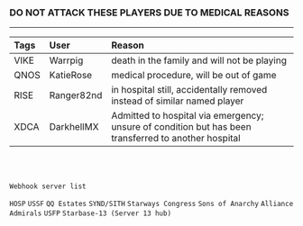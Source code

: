 ### DO NOT ATTACK THESE PLAYERS DUE TO MEDICAL REASONS
---

| Tags | User       | Reason |
|:------|:---------- |:-------|
| VIKE | Warrpig | death in the family and will not be playing |
| QNOS | KatieRose | medical procedure, will be out of game |
| RISE | Ranger82nd | in hospital still, accidentally removed instead of similar named player |
| XDCA | DarkhellMX | Admitted to hospital via emergency; unsure of condition but has been transferred to another hospital |
<br>
<br>

`Webhook server list`

`HOSP`
`USSF`
`QQ Estates`
`SYND/SITH`
`Starways Congress`
`Sons of Anarchy`
`Alliance Admirals`
`USFP`
`Starbase-13 (Server 13 hub)`
